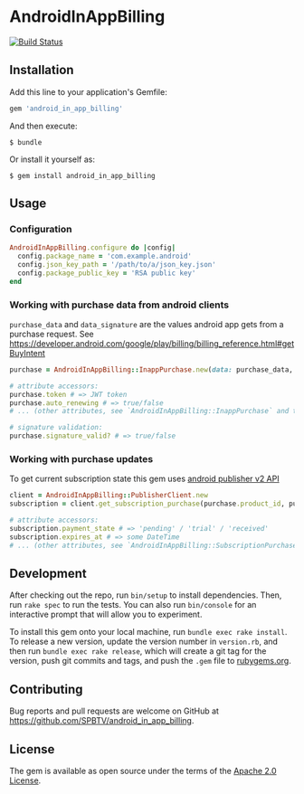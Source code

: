 # AndroidInAppBilling

[![Build Status](https://secure.travis-ci.org/SPBTV/android_in_app_billing.png?branch=master)](http://travis-ci.org/SPBTV/android_in_app_billing)

## Installation

Add this line to your application's Gemfile:

```ruby
gem 'android_in_app_billing'
```

And then execute:

    $ bundle

Or install it yourself as:

    $ gem install android_in_app_billing

## Usage

### Configuration
```ruby
AndroidInAppBilling.configure do |config|
  config.package_name = 'com.example.android'
  config.json_key_path = '/path/to/a/json_key.json'
  config.package_public_key = 'RSA public key'
end
```

### Working with purchase data from android clients

`purchase_data` and `data_signature` are the values android app gets from a purchase request. See https://developer.android.com/google/play/billing/billing_reference.html#getBuyIntent

```ruby
purchase = AndroidInAppBilling::InappPurchase.new(data: purchase_data, signature: data_signature)

# attribute accessors:
purchase.token # => JWT token
purchase.auto_renewing # => true/false
# ... (other attributes, see `AndroidInAppBilling::InappPurchase` and the link above)

# signature validation:
purchase.signature_valid? # => true/false
```

### Working with purchase updates

To get current subscription state this gem uses [android publisher v2 API](https://developers.google.com/android-publisher/api-ref/purchases/subscriptions)

```ruby
client = AndroidInAppBilling::PublisherClient.new
subscription = client.get_subscription_purchase(purchase.product_id, purchase.token)

# attribute accessors:
subscription.payment_state # => 'pending' / 'trial' / 'received'
subscription.expires_at # => some DateTime
# ... (other attributes, see `AndroidInAppBilling::SubscriptionPurchase` and the link above)
```

## Development

After checking out the repo, run `bin/setup` to install dependencies. Then, run `rake spec` to run the tests. You can also run `bin/console` for an interactive prompt that will allow you to experiment.

To install this gem onto your local machine, run `bundle exec rake install`. To release a new version, update the version number in `version.rb`, and then run `bundle exec rake release`, which will create a git tag for the version, push git commits and tags, and push the `.gem` file to [rubygems.org](https://rubygems.org).

## Contributing

Bug reports and pull requests are welcome on GitHub at https://github.com/SPBTV/android_in_app_billing.


## License

The gem is available as open source under the terms of the [Apache 2.0 License](https://opensource.org/licenses/Apache-2.0).

